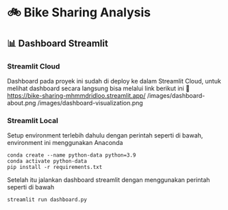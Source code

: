 # 🚲 Bike Sharing Analysis

## 📊 Dashboard Streamlit
### Streamlit Cloud
Dashboard pada proyek ini sudah di deploy ke dalam Streamlit Cloud, untuk melihat dashboard secara langsung bisa melalui link berikut ini 🔗 https://bike-sharing-mhmmdridloo.streamlit.app/
/images/dashboard-about.png
/images/dashboard-visualization.png

### Streamlit Local
Setup environment terlebih dahulu dengan perintah seperti di bawah, environment ini menggunakan Anaconda
```
conda create --name python-data python=3.9
conda activate python-data
pip install -r requirements.txt
```
Setelah itu jalankan dashboard streamlit dengan menggunakan perintah seperti di bawah
```
streamlit run dashboard.py
```
